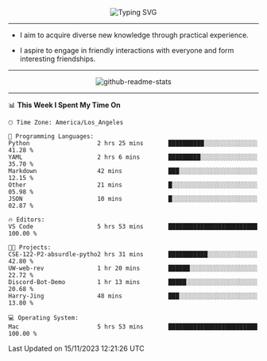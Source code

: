 <p align="center">
  <img src="https://readme-typing-svg.demolab.com?font=Fira+Code&weight=500&size=32&duration=2500&pause=1600&center=true&vCenter=true&random=false&width=1024&height=64&lines=Hi+there+%F0%9F%91%8B;I'm+delighted+you+could+make+it+here+%F0%9F%8E%89;I'm+Harry%2C+a+college+student+still+finding+my+way" alt="Typing SVG" />
</p>


---


- I aim to acquire diverse new knowledge through practical experience.

- I aspire to engage in friendly interactions with everyone and form interesting friendships.


---


<p align="center">
  <img src="https://github-readme-stats.vercel.app/api?username=Harry-Jing&show_icons=true" alt="github-readme-stats"/>
</p>


---

<!--START_SECTION:waka-->
📊 **This Week I Spent My Time On** 

```text
🕑︎ Time Zone: America/Los_Angeles

💬 Programming Languages: 
Python                   2 hrs 25 mins       ██████████░░░░░░░░░░░░░░░   41.28 % 
YAML                     2 hrs 6 mins        █████████░░░░░░░░░░░░░░░░   35.70 % 
Markdown                 42 mins             ███░░░░░░░░░░░░░░░░░░░░░░   12.15 % 
Other                    21 mins             █░░░░░░░░░░░░░░░░░░░░░░░░   05.98 % 
JSON                     10 mins             █░░░░░░░░░░░░░░░░░░░░░░░░   02.87 % 

🔥 Editors: 
VS Code                  5 hrs 53 mins       █████████████████████████   100.00 % 

🐱‍💻 Projects: 
CSE-122-P2-absurdle-pytho2 hrs 31 mins       ███████████░░░░░░░░░░░░░░   42.80 % 
UW-web-rev               1 hr 20 mins        ██████░░░░░░░░░░░░░░░░░░░   22.72 % 
Discord-Bot-Demo         1 hr 13 mins        █████░░░░░░░░░░░░░░░░░░░░   20.68 % 
Harry-Jing               48 mins             ███░░░░░░░░░░░░░░░░░░░░░░   13.80 % 

💻 Operating System: 
Mac                      5 hrs 53 mins       █████████████████████████   100.00 % 
```


 Last Updated on 15/11/2023 12:21:26 UTC
<!--END_SECTION:waka-->
